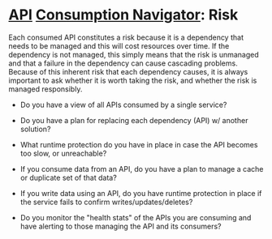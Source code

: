 # [API](../../) [Consumption Navigator](../): Risk

Each consumed API constitutes a risk because it is a dependency that needs to be managed and this will cost resources over time. If the dependency is not managed, this simply means that the risk is unmanaged and that a failure in the dependency can cause cascading problems. Because of this inherent risk that each dependency causes, it is always important to ask whether it is worth taking the risk, and whether the risk is managed responsibly.

* Do you have a view of all APIs consumed by a single service?
  
* Do you have a plan for replacing each dependency (API) w/ another solution?
  
* What runtime protection do you have in place in case the API becomes too slow, or unreachable?
  
* If you consume data from an API, do you have a plan to manage a cache or duplicate set of that data?
  
* If you write data using an API, do you have runtime protection in place if the service fails to confirm writes/updates/deletes?
  
* Do you monitor the "health stats" of the APIs you are consuming and have alerting to those managing the API and its consumers?

